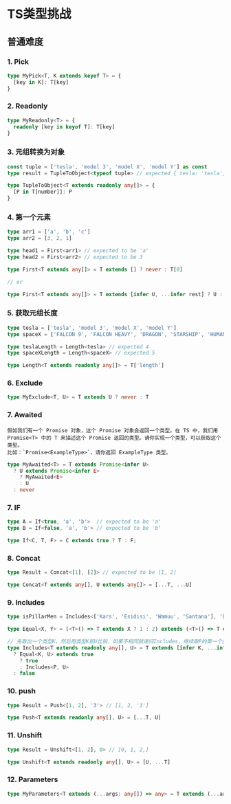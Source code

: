 # TS类型挑战

## 普通难度

### 1. Pick
```ts
type MyPick<T, K extends keyof T> = {
  [key in K]: T[key]
}
```

### 2. Readonly
```ts
type MyReadonly<T> = {
  readonly [key in keyof T]: T[key]
}
```

### 3. 元组转换为对象

```ts
const tuple = ['tesla', 'model 3', 'model X', 'model Y'] as const
type result = TupleToObject<typeof tuple> // expected { tesla: 'tesla', 'model 3': 'model 3', 'model X': 'model X', 'model Y': 'model Y'}
```

```ts
type TupleToObject<T extends readonly any[]> = {
  [P in T[number]]: P
}
```

### 4. 第一个元素
```ts
type arr1 = ['a', 'b', 'c']
type arr2 = [3, 2, 1]

type head1 = First<arr1> // expected to be 'a'
type head2 = First<arr2> // expected to be 3
```

```ts
type First<T extends any[]> = T extends [] ? never : T[0]

// or

type First<T extends any[]> = T extends [infer U, ...infer rest] ? U : never;
```

### 5. 获取元组长度
```ts
type tesla = ['tesla', 'model 3', 'model X', 'model Y']
type spaceX = ['FALCON 9', 'FALCON HEAVY', 'DRAGON', 'STARSHIP', 'HUMAN SPACEFLIGHT']

type teslaLength = Length<tesla> // expected 4
type spaceXLength = Length<spaceX> // expected 5
```

```ts
type Length<T extends readonly any[]> = T['length']
```


### 6. Exclude
```ts
type MyExclude<T, U> = T extends U ? never : T
```
### 7. Awaited
```
假如我们有一个 Promise 对象，这个 Promise 对象会返回一个类型。在 TS 中，我们用 Promise<T> 中的 T 来描述这个 Promise 返回的类型。请你实现一个类型，可以获取这个类型。
比如：`Promise<ExampleType>`，请你返回 ExampleType 类型。
```

```ts
type MyAwaited<T> = T extends Promise<infer U>
  ? U extends Promise<infer E>
    ? MyAwaited<E>
    : U
  : never
```

### 7. IF
```ts
type A = If<true, 'a', 'b'>  // expected to be 'a'
type B = If<false, 'a', 'b'> // expected to be 'b'
```
```ts
type If<C, T, F> = C extends true ? T : F;
```

### 8. Concat
```ts
type Result = Concat<[1], [2]> // expected to be [1, 2]
```

```ts
type Concat<T extends any[], U extends any[]> = [...T, ...U]
```

### 9. Includes
```ts
type isPillarMen = Includes<['Kars', 'Esidisi', 'Wamuu', 'Santana'], 'Dio'> // expected to be `false`
```

```ts
type Equal<X, Y> = (<T>() => T extends X ? 1 : 2) extends (<T>() => T extends Y ? 1 : 2) ? true : false

// 先取出一个类型K，然后用类型K和U比较，如果不相同就递归Includes，继续取P的第一个类型比较
type Includes<T extends readonly any[], U> = T extends [infer K, ...infer P]
  ? Equal<K, U> extends true
    ? true
    : Includes<P, U>
  : false
```

### 10. push
```ts
type Result = Push<[1, 2], '3'> // [1, 2, '3']
```

```ts
type Push<T extends readonly any[], U> = [...T, U]
```

### 11. Unshift
```typescript
type Result = Unshift<[1, 2], 0> // [0, 1, 2,]
```

```ts
type Unshift<T extends readonly any[], U> = [U, ...T]
```

### 12. Parameters
```ts
type MyParameters<T extends (...args: any[]) => any> = T extends (...args: infer K) => any ? K : never;
```